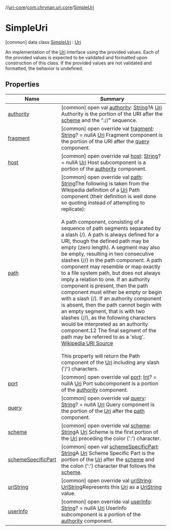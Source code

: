 //[uri-core](../../../index.md)/[com.chrynan.uri.core](../index.md)/[SimpleUri](index.md)



# SimpleUri  
 [common] data class [SimpleUri](index.md) : [Uri](../-uri/index.md)

An implementation of the [Uri](../-uri/index.md) interface using the provided values. Each of the provided values is expected to be validated and formatted upon construction of this class. If the provided values are not validated and formatted, the behavior is undefined.

   


## Properties  
  
|  Name |  Summary | 
|---|---|
| <a name="com.chrynan.uri.core/SimpleUri/authority/#/PointingToDeclaration/"></a>[authority](index.md#%5Bcom.chrynan.uri.core%2FSimpleUri%2Fauthority%2F%23%2FPointingToDeclaration%2F%5D%2FProperties%2F-1849276396)| <a name="com.chrynan.uri.core/SimpleUri/authority/#/PointingToDeclaration/"></a> [common] open val [authority](index.md#%5Bcom.chrynan.uri.core%2FSimpleUri%2Fauthority%2F%23%2FPointingToDeclaration%2F%5D%2FProperties%2F-1849276396): [String](https://kotlinlang.org/api/latest/jvm/stdlib/kotlin/-string/index.html)?A [Uri](../-uri/index.md) Authority is the portion of the URI after the [scheme](../-uri/scheme.md) and the "://" sequence.   <br>|
| <a name="com.chrynan.uri.core/SimpleUri/fragment/#/PointingToDeclaration/"></a>[fragment](fragment.md)| <a name="com.chrynan.uri.core/SimpleUri/fragment/#/PointingToDeclaration/"></a> [common] open override val [fragment](fragment.md): [String](https://kotlinlang.org/api/latest/jvm/stdlib/kotlin/-string/index.html)? = nullA [Uri](../-uri/index.md) Fragment component is the portion of the URI after the [query](query.md) component.   <br>|
| <a name="com.chrynan.uri.core/SimpleUri/host/#/PointingToDeclaration/"></a>[host](host.md)| <a name="com.chrynan.uri.core/SimpleUri/host/#/PointingToDeclaration/"></a> [common] open override val [host](host.md): [String](https://kotlinlang.org/api/latest/jvm/stdlib/kotlin/-string/index.html)? = nullA [Uri](../-uri/index.md) Host subcomponent is a portion of the [authority](index.md#%5Bcom.chrynan.uri.core%2FSimpleUri%2Fauthority%2F%23%2FPointingToDeclaration%2F%5D%2FProperties%2F-1849276396) component.   <br>|
| <a name="com.chrynan.uri.core/SimpleUri/path/#/PointingToDeclaration/"></a>[path](path.md)| <a name="com.chrynan.uri.core/SimpleUri/path/#/PointingToDeclaration/"></a> [common] open override val [path](path.md): [String](https://kotlinlang.org/api/latest/jvm/stdlib/kotlin/-string/index.html)The following is taken from the Wikipedia definition of a [Uri](../-uri/index.md) Path component (their definition is well done so quoting instead of attempting to replicate):<br><br>A path component, consisting of a sequence of path segments separated by a slash (/). A path is always defined for a URI, though the defined path may be empty (zero length). A segment may also be empty, resulting in two consecutive slashes (//) in the path component. A path component may resemble or map exactly to a file system path, but does not always imply a relation to one. If an authority component is present, then the path component must either be empty or begin with a slash (/). If an authority component is absent, then the path cannot begin with an empty segment, that is with two slashes (//), as the following characters would be interpreted as an authority component.12 The final segment of the path may be referred to as a 'slug'. <a href="https://en.wikipedia.org/wiki/Uniform_Resource_Identifier">Wikipedia URI Source</a><br><br>This property will return the Path component of the [Uri](../-uri/index.md) including any slash ('/') characters.   <br>|
| <a name="com.chrynan.uri.core/SimpleUri/port/#/PointingToDeclaration/"></a>[port](port.md)| <a name="com.chrynan.uri.core/SimpleUri/port/#/PointingToDeclaration/"></a> [common] open override val [port](port.md): [Int](https://kotlinlang.org/api/latest/jvm/stdlib/kotlin/-int/index.html)? = nullA [Uri](../-uri/index.md) Port subcomponent is a portion of the [authority](index.md#%5Bcom.chrynan.uri.core%2FSimpleUri%2Fauthority%2F%23%2FPointingToDeclaration%2F%5D%2FProperties%2F-1849276396) component.   <br>|
| <a name="com.chrynan.uri.core/SimpleUri/query/#/PointingToDeclaration/"></a>[query](query.md)| <a name="com.chrynan.uri.core/SimpleUri/query/#/PointingToDeclaration/"></a> [common] open override val [query](query.md): [String](https://kotlinlang.org/api/latest/jvm/stdlib/kotlin/-string/index.html)? = nullA [Uri](../-uri/index.md) Query component is the portion of the [Uri](../-uri/index.md) after the [path](path.md) component.   <br>|
| <a name="com.chrynan.uri.core/SimpleUri/scheme/#/PointingToDeclaration/"></a>[scheme](scheme.md)| <a name="com.chrynan.uri.core/SimpleUri/scheme/#/PointingToDeclaration/"></a> [common] open override val [scheme](scheme.md): [String](https://kotlinlang.org/api/latest/jvm/stdlib/kotlin/-string/index.html)A [Uri](../-uri/index.md) Scheme is the first portion of the [Uri](../-uri/index.md) preceding the color (':') character.   <br>|
| <a name="com.chrynan.uri.core/SimpleUri/schemeSpecificPart/#/PointingToDeclaration/"></a>[schemeSpecificPart](index.md#%5Bcom.chrynan.uri.core%2FSimpleUri%2FschemeSpecificPart%2F%23%2FPointingToDeclaration%2F%5D%2FProperties%2F-1849276396)| <a name="com.chrynan.uri.core/SimpleUri/schemeSpecificPart/#/PointingToDeclaration/"></a> [common] open val [schemeSpecificPart](index.md#%5Bcom.chrynan.uri.core%2FSimpleUri%2FschemeSpecificPart%2F%23%2FPointingToDeclaration%2F%5D%2FProperties%2F-1849276396): [String](https://kotlinlang.org/api/latest/jvm/stdlib/kotlin/-string/index.html)A [Uri](../-uri/index.md) Scheme Specific Part is the portion of the [Uri](../-uri/index.md) after the [scheme](../-uri/scheme.md) and the colon (':') character that follows the [scheme](../-uri/scheme.md).   <br>|
| <a name="com.chrynan.uri.core/SimpleUri/uriString/#/PointingToDeclaration/"></a>[uriString](uri-string.md)| <a name="com.chrynan.uri.core/SimpleUri/uriString/#/PointingToDeclaration/"></a> [common] open override val [uriString](uri-string.md): [UriString](../index.md#%5Bcom.chrynan.uri.core%2FUriString%2F%2F%2FPointingToDeclaration%2F%5D%2FClasslikes%2F-1849276396)Represents this [Uri](../-uri/index.md) as a [UriString](../index.md#%5Bcom.chrynan.uri.core%2FUriString%2F%2F%2FPointingToDeclaration%2F%5D%2FClasslikes%2F-1849276396) value.   <br>|
| <a name="com.chrynan.uri.core/SimpleUri/userInfo/#/PointingToDeclaration/"></a>[userInfo](user-info.md)| <a name="com.chrynan.uri.core/SimpleUri/userInfo/#/PointingToDeclaration/"></a> [common] open override val [userInfo](user-info.md): [String](https://kotlinlang.org/api/latest/jvm/stdlib/kotlin/-string/index.html)? = nullA [Uri](../-uri/index.md) UserInfo subcomponent is a portion of the [authority](index.md#%5Bcom.chrynan.uri.core%2FSimpleUri%2Fauthority%2F%23%2FPointingToDeclaration%2F%5D%2FProperties%2F-1849276396) component.   <br>|

